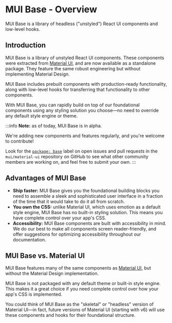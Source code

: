 # MUI Base - Overview

<p class="description">MUI Base is a library of headless ("unstyled") React UI components and low-level hooks.</p>

## Introduction

MUI Base is a library of unstyled React UI components. These components were extracted from [Material UI](/material-ui/getting-started/overview/), and are now available as a standalone package. They feature the same robust engineering but without implementing Material Design.

MUI Base includes prebuilt components with production-ready functionality, along with low-level hooks for transferring that functionality to other components.

With MUI Base, you can rapidly build on top of our foundational components using any styling solution you choose—no need to override any default style engine or theme.

:::info **Note:** as of today, MUI Base is in alpha.

We're adding new components and features regularly, and you're welcome to contribute!

Look for the [`package: base`](https://github.com/mui/material-ui/labels/package%3A%20base) label on open issues and pull requests in the `mui/material-ui` repository on GitHub to see what other community members are working on, and feel free to submit your own. :::

## Advantages of MUI Base

- **Ship faster:** MUI Base gives you the foundational building blocks you need to assemble a sleek and sophisticated user interface in a fraction of the time that it would take to do it all from scratch.
- **You own the CSS:** unlike Material UI, which uses emotion as a default style engine, MUI Base has no built-in styling solution. This means you have complete control over your app's CSS.
- **Accessibility:** MUI Base components are built with accessibility in mind. We do our best to make all components screen reader-friendly, and offer suggestions for optimizing accessibility throughout our documentation.

## MUI Base vs. Material UI

MUI Base features many of the same components as [Material UI](/material-ui/getting-started/overview/), but without the Material Design implementation.

MUI Base is not packaged with any default theme or built-in style engine. This makes it a great choice if you need complete control over how your app's CSS is implemented.

You could think of MUI Base as the "skeletal" or "headless" version of Material UI—in fact, future versions of Material UI (starting with v6) will use these components and hooks for their foundational structure.
